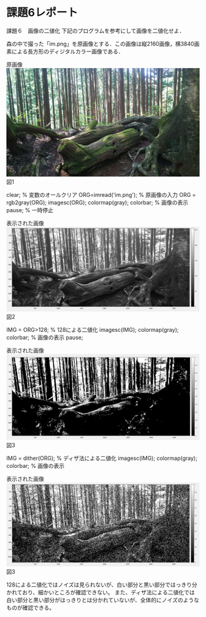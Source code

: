 # 課題6レポート

 課題６　画像の二値化
 下記のプログラムを参考にして画像を二値化せよ．

森の中で撮った「im.png」を原画像とする．この画像は縦2160画像，横3840画素による長方形のディジタルカラー画像である．

原画像
![原画像](https://github.com/ikeda0927/lecture_image_processing/blob/master/kadai_img/im.png?raw=true)  
図1

clear; % 変数のオールクリア
ORG=imread('im.png'); % 原画像の入力
ORG = rgb2gray(ORG);
imagesc(ORG); colormap(gray); colorbar; % 画像の表示
pause; % 一時停止

表示された画像
![原画像](https://github.com/ikeda0927/lecture_image_processing/blob/master/kadai_img/画像処理6_1.png?raw=true)  
図2

IMG = ORG>128; % 128による二値化
imagesc(IMG); colormap(gray); colorbar; % 画像の表示
pause;

表示された画像
![原画像](https://github.com/ikeda0927/lecture_image_processing/blob/master/kadai_img/画像処理6_2.png?raw=true)  
図3

IMG = dither(ORG); % ディザ法による二値化
imagesc(IMG); colormap(gray); colorbar; % 画像の表示

表示された画像
![原画像](https://github.com/ikeda0927/lecture_image_processing/blob/master/kadai_img/画像処理6_3.png?raw=true)  
図3

128による二値化ではノイズは見られないが、白い部分と黒い部分ではっきり分かれており、細かいところが確認できない。
また、ディザ法による二値化では白い部分と黒い部分がはっきりとは分かれていないが、全体的にノイズのようなものが確認できる。
